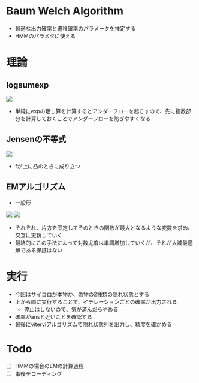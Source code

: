 # Baum Welch Algorithm
- 最適な出力確率と遷移確率のパラメータを推定する
- HMMのパラメタに使える

# 理論
## logsumexp
<img src="https://latex.codecogs.com/gif.latex?\mathrm{logsumexp}&space;\left(\left\{&space;p_k&space;\right&space;\}_{k=1}^{K}&space;\right&space;)&space;\equiv&space;\mathrm{log}\left&space;(&space;\sum&space;_{k=1}^{K}&space;\exp&space;p_{k}&space;\right&space;)" />

- 単純にexpの足し算を計算するとアンダーフローを起こすので、先に指数部分を計算しておくことでアンダーフローを防ぎやすくなる

## Jensenの不等式
<img src="https://latex.codecogs.com/gif.latex?f&space;\left&space;(&space;\int&space;y\left&space;(&space;x&space;\right&space;)p\left&space;(&space;x&space;\right&space;)dx&space;\right&space;)&space;\geq&space;\int&space;f\left&space;(&space;y\left&space;(&space;x&space;\right&space;)&space;\right&space;)p\left&space;(&space;x&space;\right&space;)dx"/>

- fが上に凸のときに成り立つ

## EMアルゴリズム
- 一般形

<img src="https://latex.codecogs.com/gif.latex?\textrm{E&space;step:}&space;\hat{q}\left&space;(&space;z&space;\right&space;)&space;=&space;\underset{q\left&space;(&space;z&space;\right&space;)}{\mathrm{argmax}}&space;F\left&space;(&space;q\left&space;(&space;z&space;\right&space;),\theta&space;\right&space;)">


<img src="https://latex.codecogs.com/gif.latex?\textrm{M&space;step:}&space;\hat{\theta&space;}&space;=&space;\underset{\theta}{\mathrm{argmax}}&space;F\left&space;(&space;q\left&space;(&space;z&space;\right&space;),\theta&space;\right&space;)">



- それぞれ、片方を固定してそのときの関数が最大となるような変数を求め、交互に更新していく
- 最終的にこの手法によって対数尤度は単調増加していくが、それが大域最適解である保証はない

# 実行
- 今回はサイコロが本物か、偽物の2種類の隠れ状態とする
- 上から順に実行することで、イテレーションごとの確率が出力される
    - 停止はしないので、気が済んだらやめる
- 確率がansと近いことを確認する
- 最後にviterviアルゴリズムで隠れ状態列を出力し、精度を確かめる

# Todo
- [ ] HMMの場合のEMの計算過程
- [ ] 事後デコーディング